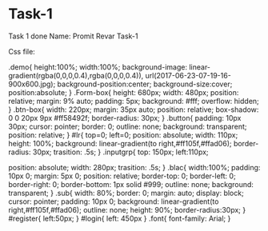 # Task-1
Task 1 done
Name: Promit Revar
Task-1

Css file:

.demo{
height:100%;
width:100%;
background-image: linear-gradient(rgba(0,0,0,0.4),rgba(0,0,0,0.4)), url(2017-06-23-07-19-16-900x600.jpg);
background-position:center;
background-size:cover;
position:absolute;
}
.Form-box{
height: 680px;
width: 480px;
position: relative;
margin: 9% auto;
padding: 5px;
background: #fff;
overflow: hidden;
}
.btn-box{
width: 220px;
margin: 35px auto;
position: relative;
box-shadow: 0 0 20px 9px #ff58492f;
border-radius: 30px;
}
.button{
padding: 10px 30px;
cursor: pointer;
border: 0;
outline: none;
background: transparent;
position: relative;
}
#lr{
top=0;
left=0;
position: absolute;
width: 110px;
height: 100%;
background: linear-gradient(to right,#ff105f,#ffad06);
border-radius: 30px;
trasition: .5s;
}
.inputgrp{
top: 150px;
left:110px;

position: absolute;
width: 280px;
trasition: .5s;
}
.blac{
width:100%;
padding: 10px 0;
margin: 5px 0;
position: relative;
border-top: 0;
border-left: 0;
border-right: 0;
border-bottom: 1px solid #999;
outline: none;
background: transparent;
}
.sub{
width: 80%;
border: 0;
margin: auto;
display: block;
cursor: pointer;
padding: 10px 0;
background: linear-gradient(to right,#ff105f,#ffad06);
outline: none;
height: 90%;
border-radius:30px;
}
#register{
left:50px;
}
#login{
left: 450px
}
.font{
font-family: Arial;
}
